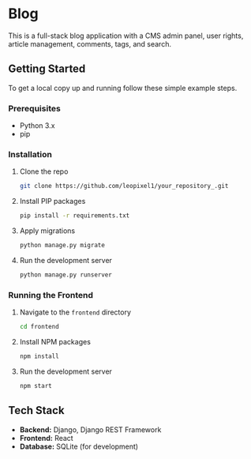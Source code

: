 # Blog

This is a full-stack blog application with a CMS admin panel, user rights, article management, comments, tags, and search.

## Getting Started

To get a local copy up and running follow these simple example steps.

### Prerequisites

*   Python 3.x
*   pip

### Installation

1.  Clone the repo
    ```sh
    git clone https://github.com/leopixel1/your_repository_.git
    ```
2.  Install PIP packages
    ```sh
    pip install -r requirements.txt
    ```
3.  Apply migrations
    ```sh
    python manage.py migrate
    ```
4.  Run the development server
    ```sh
    python manage.py runserver
    ```

### Running the Frontend

1.  Navigate to the `frontend` directory
    ```sh
    cd frontend
    ```
2.  Install NPM packages
    ```sh
    npm install
    ```
3.  Run the development server
    ```sh
    npm start
    ```

## Tech Stack

*   **Backend:** Django, Django REST Framework
*   **Frontend:** React
*   **Database:** SQLite (for development)